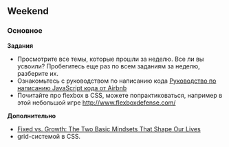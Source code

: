## Weekend

### Основное

**Задания**

- Просмотрите все темы, которые прошли за неделю. Все ли вы усвоили? Пробегитесь еще раз по всем заданиям за неделю, разберите их.
- Ознакомьтесь с руководством по написанию кода [Руководство по написанию JavaScript кода от Airbnb](https://github.com/leonidlebedev/javascript-airbnb)    
- Почитайте про flexbox в CSS, можете попрактиковаться, например в этой небольшой игре http://www.flexboxdefense.com/

**Дополнительно**

- [Fixed vs. Growth: The Two Basic Mindsets That Shape Our Lives](https://www.brainpickings.org/2014/01/29/carol-dweck-mindset/)
- grid-системой в CSS. [](https://cssgridgarden.com/#ru)
